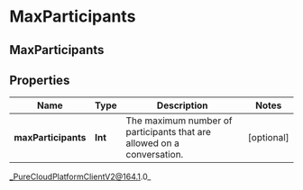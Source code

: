 # MaxParticipants

## MaxParticipants

## Properties

|Name | Type | Description | Notes|
|------------ | ------------- | ------------- | -------------|
| **maxParticipants** | **Int** | The maximum number of participants that are allowed on a conversation. | [optional] |



_PureCloudPlatformClientV2@164.1.0_

